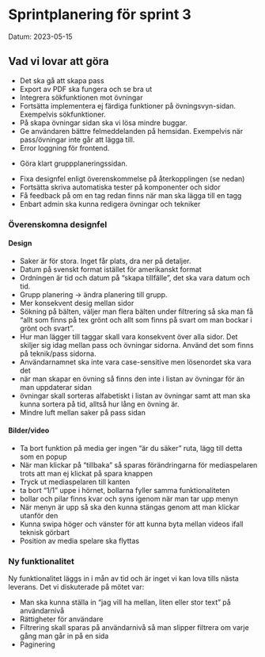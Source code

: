 # Sprintplanering för sprint 3

Datum: 2023-05-15


## Vad vi lovar att göra

* Det ska gå att skapa pass
* Export av PDF ska fungera och se bra ut
* Integrera sökfunktionen mot övningar
* Fortsätta implementera ej färdiga funktioner på övningsvyn-sidan. Exempelvis sökfunktioner.
* På skapa övningar sidan ska vi lösa mindre buggar.
* Ge användaren bättre felmeddelanden på hemsidan. Exempelvis när pass/övningar inte går att lägga till.
* Error loggning för frontend.
- Göra klart gruppplaneringssidan.
* Fixa designfel enligt överenskommelse på återkopplingen (se nedan)
* Fortsätta skriva automatiska tester på komponenter och sidor
* Få feedback på om en tag redan finns när man ska lägga till en tagg
* Enbart admin ska kunna redigera övningar och tekniker


### Överenskomna designfel

#### Design

* Saker är för stora. Inget får plats, dra ner på detaljer.
* Datum på svenskt format istället för amerikanskt format
* Ordningen är tid och datum på “skapa tillfälle”, det ska vara datum och tid.
* Grupp planering -> ändra planering till grupp.
* Mer konsekvent desig mellan sidor
* Sökning på bälten, väljer man flera bälten under filtrering så ska man få “allt som finns på tex grönt och allt som finns på svart om man bockar i grönt och svart”.
* Hur man lägger till taggar skall vara konsekvent över alla sidor. Det skiljer sig idag mellan pass och övningar sidorna. Använd det som finns på teknik/pass sidorna.
* Användarnamnet ska inte vara case-sensitive men lösenordet ska vara det
* när man skapar en övning så finns den inte i listan av övningar för än man uppdaterar sidan
* övningar skall sorteras alfabetiskt i listan av övningar samt att man ska kunna sortera på tid, alltså hur lång en övning är. 
* Mindre luft mellan saker på pass sidan


#### Bilder/video
* Ta bort funktion på media ger ingen “är du säker” ruta, lägg till detta som en popup
* När man klickar på “tillbaka” så sparas förändringarna för mediaspelaren trots att man ej klickat på spara knappen
* Tryck ut mediaspelaren till kanten 
* ta bort “1/1” uppe i hörnet, bollarna fyller samma funktionaliteten
* bollar och pilar finns kvar och syns igenom när man tar upp menyn 
* När menyn är upp så ska den kunna stängas genom att man klickar utanför den
* Kunna swipa höger och vänster för att kunna byta mellan videos ifall teknisk görbart
* Position av media spelare ska flyttas

### Ny funktionalitet

Ny funktionalitet läggs in i mån av tid och är inget vi kan lova tills nästa leverans. Det vi diskuterade på mötet var:

* Man ska kunna ställa in “jag vill ha mellan, liten eller stor text” på användarnivå
* Rättigheter för användare
* Filtrering skall sparas på användarnivå så man slipper filtrera om varje gång man går in på en sida
* Paginering